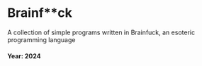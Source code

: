 # Brainf**ck
A collection of simple programs written in Brainfuck, an esoteric programming language

#### Year: 2024
